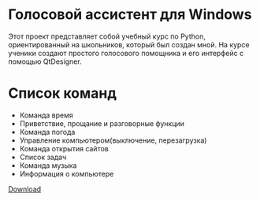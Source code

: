 # Голосовой ассистент для Windows
Этот проект представляет собой учебный курс по Python, ориентированный на школьников, который был создан мной. На курсе ученики создают простого голосового помощника и его интерфейс с помощью QtDesigner.
# Список команд
- Команда время
- Приветствие, прощание и разговорные функции
- Команда погода
- Управление компьютером(выключение, перезагрузка)
- Команда открытия сайтов
- Список задач
- Команда музыка
- Информация о компьютере

[Download](https://github.com/mygrood/Voice_Assistant/releases/download/v1.0/assist.exe)
